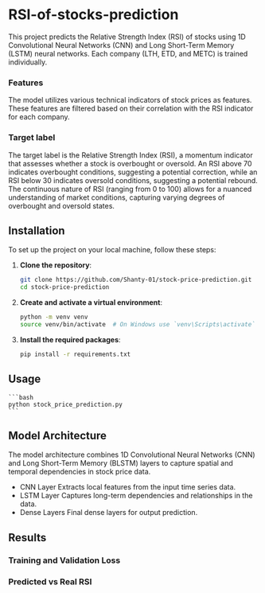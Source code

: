 # RSI-of-stocks-prediction
This project predicts the Relative Strength Index (RSI) of stocks using 1D Convolutional Neural Networks (CNN) and Long Short-Term Memory (LSTM) neural networks. Each company (LTH, ETD, and METC) is trained individually.
### Features
  The model utilizes various technical indicators of stock prices as features. These features are filtered based on their correlation with the RSI indicator for each company.
### Target label
  The target label is the Relative Strength Index (RSI), a momentum indicator that assesses whether a stock is overbought or oversold. An RSI above 70 indicates overbought conditions, suggesting a potential correction, while an RSI below 30 indicates oversold conditions, suggesting a potential rebound. The continuous nature of RSI (ranging from 0 to 100) allows for a nuanced understanding of market conditions, capturing varying degrees of overbought and oversold states.

## Installation

To set up the project on your local machine, follow these steps:

1. **Clone the repository**:

    ```bash
    git clone https://github.com/Shanty-01/stock-price-prediction.git
    cd stock-price-prediction
    ```

2. **Create and activate a virtual environment**:

    ```bash
    python -m venv venv
    source venv/bin/activate  # On Windows use `venv\Scripts\activate`
    ```

3. **Install the required packages**:

    ```bash
    pip install -r requirements.txt
    ```

## Usage

    ```bash
    python stock_price_prediction.py
    ```
## Model Architecture
The model architecture combines 1D Convolutional Neural Networks (CNN) and Long Short-Term Memory (BLSTM) layers to capture spatial and temporal dependencies in stock price data.

- CNN Layer
Extracts local features from the input time series data.
- LSTM Layer
Captures long-term dependencies and relationships in the data.
- Dense Layers
Final dense layers for output prediction.

## Results 
### Training and Validation Loss
### Predicted vs Real RSI
